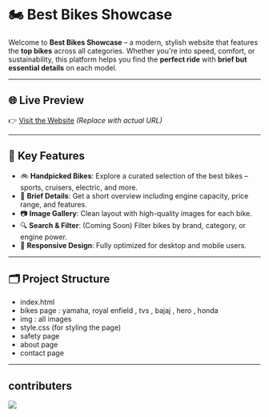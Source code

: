 # 🏍️ Best Bikes Showcase

Welcome to **Best Bikes Showcase** – a modern, stylish website that features the **top bikes** across all categories. Whether you're into speed, comfort, or sustainability, this platform helps you find the **perfect ride** with **brief but essential details** on each model.

---

## 🌐 Live Preview

👉 [Visit the Website](https://yourwebsiteurl.com) *(Replace with actual URL)*

---

## 📌 Key Features

- 🚲 **Handpicked Bikes**: Explore a curated selection of the best bikes – sports, cruisers, electric, and more.
- 🧾 **Brief Details**: Get a short overview including engine capacity, price range, and features.
- 📷 **Image Gallery**: Clean layout with high-quality images for each bike.
- 🔍 **Search & Filter**: (Coming Soon) Filter bikes by brand, category, or engine power.
- 📱 **Responsive Design**: Fully optimized for desktop and mobile users.

---

## 🗂️ Project Structure
- index.html 
- bikes page : yamaha, royal enfield , tvs , bajaj , hero , honda
- img : all images
- style.css (for styling the page)
- safety page
- about page
- contact page
 ---

 ## contributers
<a href="https://github.com/AshishSMathpati/icp12-gruop-project-2-css-github-RiderMate/graphs/contributors">
  <img src="https://contrib.rocks/image?repo=AshishSMathpati/icp12-gruop-project-2-css-github-RiderMate" />
</a>


